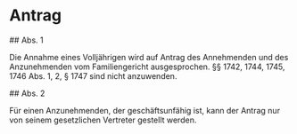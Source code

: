 # Antrag



\#\# Abs. 1

 Die Annahme eines Volljährigen wird auf Antrag des Annehmenden und des Anzunehmenden vom Familiengericht ausgesprochen. §§ 1742, 1744, 1745, 1746 Abs. 1, 2, § 1747 sind nicht anzuwenden.

\#\# Abs. 2

 Für einen Anzunehmenden, der geschäftsunfähig ist, kann der Antrag nur von seinem gesetzlichen Vertreter gestellt werden. 

